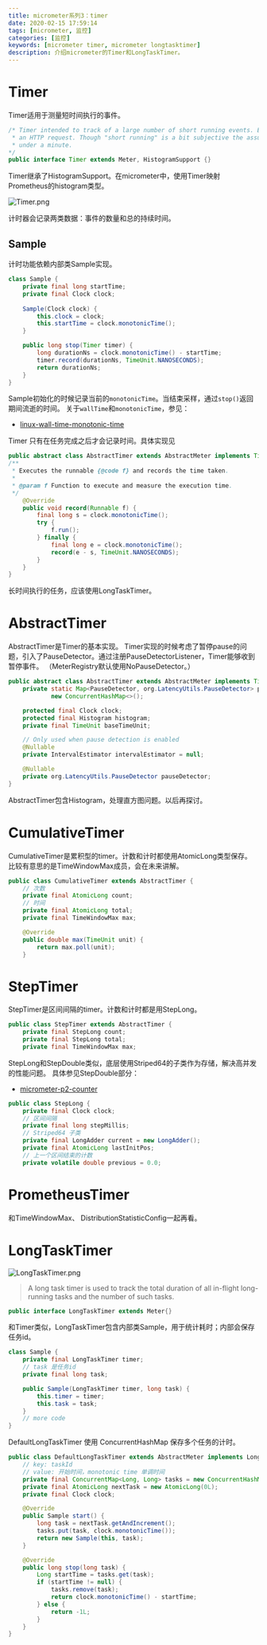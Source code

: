 ```yaml
---
title: micrometer系列3：timer
date: 2020-02-15 17:59:14
tags: [micrometer, 监控]
categories: [监控]
keywords: [micrometer timer, micrometer longtasktimer]
description: 介绍micrometer的Timer和LongTaskTimer。
---
```


# Timer

Timer适用于测量短时间执行的事件。
<!-- more -->

```java
/* Timer intended to track of a large number of short running events. Example would be something like
 * an HTTP request. Though "short running" is a bit subjective the assumption is that it should be
 * under a minute.
*/
public interface Timer extends Meter, HistogramSupport {}
```
Timer继承了HistogramSupport。在micrometer中，使用Timer映射Prometheus的histogram类型。


![Timer.png](Timer.png)




计时器会记录两类数据：事件的数量和总的持续时间。

## Sample

计时功能依赖内部类Sample实现。
```java
class Sample {
    private final long startTime;
    private final Clock clock;
    
    Sample(Clock clock) {
        this.clock = clock;
        this.startTime = clock.monotonicTime();
    }

    public long stop(Timer timer) {
        long durationNs = clock.monotonicTime() - startTime;
        timer.record(durationNs, TimeUnit.NANOSECONDS);
        return durationNs;
    }
}
```
Sample初始化的时候记录当前的`monotonicTime`。当结束采样，通过`stop()`返回期间流逝的时间。
关于`wallTime`和`monotonicTime`，参见：
- [linux-wall-time-monotonic-time](/posts/linux-wall-time-monotonic-time)

Timer 只有在任务完成之后才会记录时间。具体实现见
```java
public abstract class AbstractTimer extends AbstractMeter implements Timer {
/**
 * Executes the runnable {@code f} and records the time taken.
 *
 * @param f Function to execute and measure the execution time.
 */
    @Override
    public void record(Runnable f) {
        final long s = clock.monotonicTime();
        try {
            f.run();
        } finally {
            final long e = clock.monotonicTime();
            record(e - s, TimeUnit.NANOSECONDS);
        }
    }
}
```
长时间执行的任务，应该使用LongTaskTimer。


# AbstractTimer

AbstractTimer是Timer的基本实现。
Timer实现的时候考虑了暂停pause的问题，引入了PauseDetector。通过注册PauseDetectorListener，Timer能够收到暂停事件。
（MeterRegistry默认使用NoPauseDetector。）
```java
public abstract class AbstractTimer extends AbstractMeter implements Timer {
    private static Map<PauseDetector, org.LatencyUtils.PauseDetector> pauseDetectorCache =
            new ConcurrentHashMap<>();

    protected final Clock clock;
    protected final Histogram histogram;
    private final TimeUnit baseTimeUnit;

    // Only used when pause detection is enabled
    @Nullable
    private IntervalEstimator intervalEstimator = null;

    @Nullable
    private org.LatencyUtils.PauseDetector pauseDetector;
}
```
AbstractTimer包含Histogram，处理直方图问题。以后再探讨。

# CumulativeTimer

CumulativeTimer是累积型的timer。计数和计时都使用AtomicLong类型保存。
比较有意思的是TimeWindowMax成员，会在未来讲解。
```java
public class CumulativeTimer extends AbstractTimer {
    // 次数
    private final AtomicLong count;
    // 时间
    private final AtomicLong total;
    private final TimeWindowMax max;

    @Override
    public double max(TimeUnit unit) {
        return max.poll(unit);
    }   
```

# StepTimer

StepTimer是区间间隔的timer。计数和计时都是用StepLong。
```java
public class StepTimer extends AbstractTimer {
    private final StepLong count;
    private final StepLong total;
    private final TimeWindowMax max;
```

StepLong和StepDouble类似，底层使用Striped64的子类作为存储，解决高并发的性能问题。
具体参见StepDouble部分：
- [micrometer-p2-counter](/posts/micrometer-p2-counter)

```java
public class StepLong {
    private final Clock clock;
    // 区间间隔
    private final long stepMillis;
    // Striped64 子类
    private final LongAdder current = new LongAdder();
    private final AtomicLong lastInitPos;
    // 上一个区间结束的计数
    private volatile double previous = 0.0;

```

# PrometheusTimer

和TimeWindowMax、 DistributionStatisticConfig一起再看。

# LongTaskTimer



![LongTaskTimer.png](LongTaskTimer.png)



>A long task timer is used to track the total duration of all in-flight long-running tasks and the number of such tasks.

```java
public interface LongTaskTimer extends Meter{}
```

和Timer类似，LongTaskTimer包含内部类Sample，用于统计耗时；内部会保存任务id。
```java
class Sample {
    private final LongTaskTimer timer;
    // task 是任务id
    private final long task;

    public Sample(LongTaskTimer timer, long task) {
        this.timer = timer;
        this.task = task;
    }
    // more code
}
```

DefaultLongTaskTimer 使用 ConcurrentHashMap 保存多个任务的计时。
```java
public class DefaultLongTaskTimer extends AbstractMeter implements LongTaskTimer {
    // key: taskId
    // value: 开始时间，monotonic time 单调时间
    private final ConcurrentMap<Long, Long> tasks = new ConcurrentHashMap<>();
    private final AtomicLong nextTask = new AtomicLong(0L);
    private final Clock clock;

    @Override
    public Sample start() {
        long task = nextTask.getAndIncrement();
        tasks.put(task, clock.monotonicTime());
        return new Sample(this, task);
    }

    @Override
    public long stop(long task) {
        Long startTime = tasks.get(task);
        if (startTime != null) {
            tasks.remove(task);
            return clock.monotonicTime() - startTime;
        } else {
            return -1L;
        }
    }
}
```

